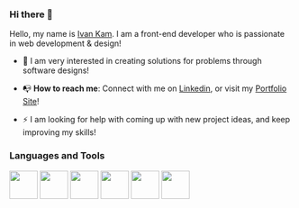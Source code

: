 ### Hi there 👋

Hello, my name is <a href="https://www.linkedin.com/in/ivan-kam00/">Ivan Kam</a>. I am a front-end developer who is passionate in web development & design! 

<ul>
  <li>
    <p>&#127750 I am very interested in creating solutions for problems through software designs!
  </li>
  <li>
    <p>&#128237 <b>How to reach me</b>: Connect with me on <a href="https://www.linkedin.com/in/ivan-kam00/">Linkedin</a>, or visit my <a href="https://ivodesign.link/">Portfolio Site</a>!
  </li>
  <li>
    <p>⚡ I am looking for help with coming up with new project ideas, and keep improving my skills!</p>
  </li>
</ul>

<h3>Languages and Tools</h3>
<div display="flex">
<img src="https://cdn-icons-png.flaticon.com/512/5968/5968267.png" width="50px" height="50px">
<img src="https://cdn-icons-png.flaticon.com/512/5968/5968242.png" width="50px" height="50px">
<img src="https://cdn-icons-png.flaticon.com/512/5968/5968292.png" width="50px" height="50px">
<img src="https://cdn-icons-png.flaticon.com/512/5968/5968267.png" width="50px" height="50px">
<img src="https://cdn-icons-png.flaticon.com/512/5968/5968267.png" width="50px" height="50px">
<img src="https://cdn-icons-png.flaticon.com/512/5968/5968267.png" width="50px" height="50px">
 </div>
<!--
**ivankam123/ivankam123** is a ✨ _special_ ✨ repository because its `README.md` (this file) appears on your GitHub profile.

Here are some ideas to get you started:

- 🔭 I’m currently working on ...
- 🌱 I’m currently learning ...
- 👯 I’m looking to collaborate on ...
- 🤔 I’m looking for help with ...
- 💬 Ask me about ...
- 📫 How to reach me: ...
- 😄 Pronouns: ...
- ⚡ Fun fact: ...
-->
